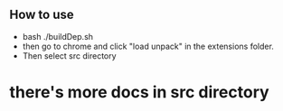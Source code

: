 ## How to use
* bash ./buildDep.sh
* then go to chrome and click "load unpack" in the extensions folder.  
* Then select src directory


# there's more docs in src directory